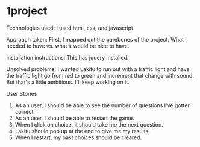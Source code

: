 # 1project
Technologies used:
I used html, css, and javascript.

Approach taken:
First, I mapped out the barebones of the project. What I needed to have vs. what it would be nice to have.


Installation instructions:
This has jquery installed.

Unsolved problems:
 I wanted Lakitu to run out with a traffic light and have the traffic light go from red to green and increment that change with sound. But that's a little ambitious. I'll keep working on it.


User Stories
1. As an user, I should be able to see the number of questions I've gotten correct.
2. As an user, I should be able to restart the game.
3. When I click on choice, it should take me the next question.
4. Lakitu should pop up at the end to give me my results.
5. When I restart, my past choices should be cleared.
